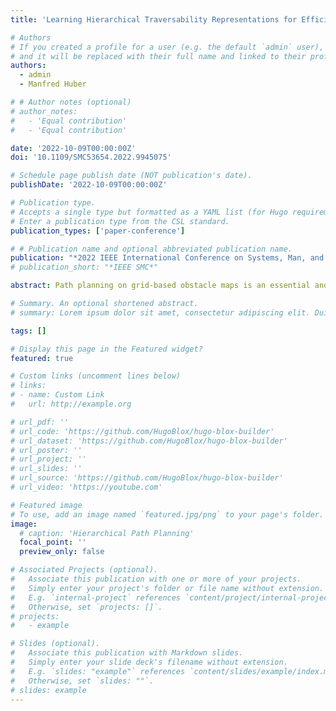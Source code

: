 ```yaml
---
title: 'Learning Hierarchical Traversability Representations for Efficient Multi-Resolution Path Planning'

# Authors
# If you created a profile for a user (e.g. the default `admin` user), write the username (folder name) here
# and it will be replaced with their full name and linked to their profile.
authors:
  - admin
  - Manfred Huber

# # Author notes (optional)
# author_notes:
#   - 'Equal contribution'
#   - 'Equal contribution'

date: '2022-10-09T00:00:00Z'
doi: '10.1109/SMC53654.2022.9945075'

# Schedule page publish date (NOT publication's date).
publishDate: '2022-10-09T00:00:00Z'

# Publication type.
# Accepts a single type but formatted as a YAML list (for Hugo requirements).
# Enter a publication type from the CSL standard.
publication_types: ['paper-conference']

# # Publication name and optional abbreviated publication name.
publication: "*2022 IEEE International Conference on Systems, Man, and Cybernetics (SMC)*"
# publication_short: "*IEEE SMC*"

abstract: Path planning on grid-based obstacle maps is an essential and much-studied problem with applications in robotics and autonomy. Traditionally, in the AI community, heuristic search methods (e.g., based on Dijkstra, A∗, or random trees) are used to solve this problem. This search, however, incurs a high computational cost that grows with the size and resolution of the obstacle grid and has to be mitigated with effective heuristics to allow path planning in real-time. This work introduces a learning framework using a deep neural network with a stackable convolution kernel to establish a hierarchy of directional traversability representations with decreasing resolution that can serve as an efficient heuristic to guide a multi-resolution path planner. This path planner finds paths efficiently, starting on the lowest resolution traversability representation and then refining the path incrementally through the hierarchy until it addresses the original obstacle constraints. We demonstrate the benefits and applicability of this approach on datasets of maps created to represent both indoor and outdoor environments to represent different real-world applications. The conducted experiments show that our method can accelerate path planning by 40% in indoor environments and 65% in outdoor environments compared to the same heuristic search method applied to the original obstacle map, which demonstrates the effectiveness of this method.

# Summary. An optional shortened abstract.
# summary: Lorem ipsum dolor sit amet, consectetur adipiscing elit. Duis posuere tellus ac convallis placerat. Proin tincidunt magna sed ex sollicitudin condimentum.

tags: []

# Display this page in the Featured widget?
featured: true

# Custom links (uncomment lines below)
# links:
# - name: Custom Link
#   url: http://example.org

# url_pdf: ''
# url_code: 'https://github.com/HugoBlox/hugo-blox-builder'
# url_dataset: 'https://github.com/HugoBlox/hugo-blox-builder'
# url_poster: ''
# url_project: ''
# url_slides: ''
# url_source: 'https://github.com/HugoBlox/hugo-blox-builder'
# url_video: 'https://youtube.com'

# Featured image
# To use, add an image named `featured.jpg/png` to your page's folder.
image:
  # caption: 'Hierarchical Path Planning'
  focal_point: ''
  preview_only: false

# Associated Projects (optional).
#   Associate this publication with one or more of your projects.
#   Simply enter your project's folder or file name without extension.
#   E.g. `internal-project` references `content/project/internal-project/index.md`.
#   Otherwise, set `projects: []`.
# projects:
#   - example

# Slides (optional).
#   Associate this publication with Markdown slides.
#   Simply enter your slide deck's filename without extension.
#   E.g. `slides: "example"` references `content/slides/example/index.md`.
#   Otherwise, set `slides: ""`.
# slides: example
---
```


<!-- {{% callout note %}}
Click the _Cite_ button above to demo the feature to enable visitors to import publication metadata into their reference management software.
{{% /callout %}}

{{% callout note %}}
Create your slides in Markdown - click the _Slides_ button to check out the example.
{{% /callout %}}

Add the publication's **full text** or **supplementary notes** here. You can use rich formatting such as including [code, math, and images](https://docs.hugoblox.com/content/writing-markdown-latex/). -->

